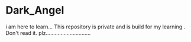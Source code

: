 # Dark_Angel
i am here to learn...
This repository is private and is build for my learning .
Don't read it.
plz..............................
